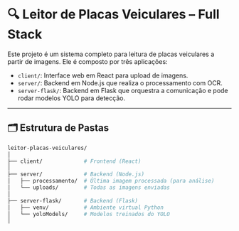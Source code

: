 # 🔍 Leitor de Placas Veiculares – Full Stack

Este projeto é um sistema completo para leitura de placas veiculares a partir de imagens. Ele é composto por três aplicações:

- `client/`: Interface web em React para upload de imagens.
- `server/`: Backend em Node.js que realiza o processamento com OCR.
- `server-flask/`: Backend em Flask que orquestra a comunicação e pode rodar modelos YOLO para detecção.

---

## 🗂 Estrutura de Pastas

```bash
leitor-placas-veiculares/
│
├── client/             # Frontend (React)
│
├── server/             # Backend (Node.js)
│   ├── processamento/  # Última imagem processada (para análise)
│   └── uploads/        # Todas as imagens enviadas
│
├── server-flask/       # Backend (Flask)
│   ├── venv/           # Ambiente virtual Python
│   └── yoloModels/     # Modelos treinados do YOLO
│
